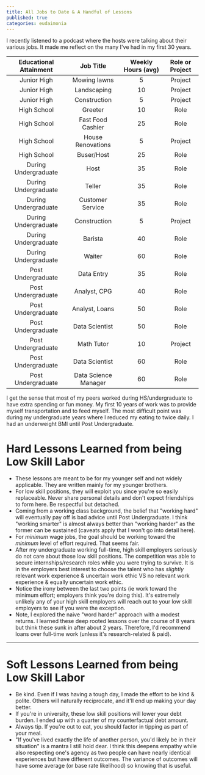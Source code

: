 ```yaml
---
title: All Jobs to Date & A Handful of Lessons
published: true
categories: eudaimonia
---
```


I recently listened to a podcast where the hosts were talking about their various jobs.
It made me reflect on the many I've had in my first 30 years.


| Educational Attainment   | Job Title          | Weekly Hours (avg)      | Role or Project |
| :----------------------: | :------------------:| :--------------------: |:----------------: |
| Junior High            | Mowing lawns         | 5                     | Project |
| Junior High            | Landscaping          | 10                    | Project |
| Junior High            | Construction         | 5                     | Project |
| High School            | Greeter              | 10                    | Role    |
| High School            | Fast Food Cashier    | 25                    | Role    |
| High School            | House Renovations    | 5                     | Project |
| High School            | Buser/Host           | 25                    | Role    |
| During Undergraduate   | Host                 | 35                    | Role    |
| During Undergraduate   | Teller               | 35                    | Role    |
| During Undergraduate   | Customer Service     | 35                    | Role    |
| During Undergraduate   | Construction         | 5                     | Project |
| During Undergraduate   | Barista              | 40                    | Role    |
| During Undergraduate   | Waiter               | 60                    | Role    |
| Post Undergraduate     | Data Entry           | 35                    | Role    |
| Post Undergraduate     | Analyst, CPG         | 40                    | Role    |
| Post Undergraduate     | Analyst, Loans       | 50                    | Role    |
| Post Undergraduate     | Data Scientist       | 50                    | Role    |
| Post Undergraduate     | Math Tutor           | 10                    | Project |
| Post Undergraduate     | Data Scientist       | 60                    | Role    |
| Post Undergraduate     | Data Science Manager | 60                    | Role    |

I get the sense that most of my peers worked during HS/undergraduate to have extra spending or fun money. My first 10 years of work was to provide myself transportation and to feed myself. The most difficult point was during my undergraduate years where I reduced my eating to twice daily. I had an underweight BMI until Post Undergraduate.

# Hard Lessons Learned from being Low Skill Labor
- These lessons are meant to be for my younger self and not widely applicable. They are written mainly for my younger brothers.
- For low skill positions, they will exploit you since you're so easily replaceable. Never share personal details and don't expect friendships to form here. Be respectful but detached.
- Coming from a working class background, the belief that "working hard" will eventually pay off is bad advice until Post Undergraduate. I think "working smarter" is almost always better than "working harder" as the former can be sustained (caveats apply that I won't go into detail here).
- For _minimum_ wage jobs, the goal should be working toward the _minimum_ level of effort required. That seems fair.
- After my undergraduate working full-time, high skill employers seriously do not care about those low skill positions. The competition was able to secure internships/research roles while you were trying to survive. It is in the employers best interest to choose the talent who has _slightly_ relevant work experience & uncertain work ethic VS no relevant work experience & equally uncertain work ethic.
- Notice the irony between the last two points (ie work toward the minimum effort; employers think you're doing this). It's extremely unlikely any of your high skill employers will reach out to your low skill employers to see if you were the exception.
- Note, I explored the naive "word harder" approach with a modest returns. I learned these deep rooted lessons over the course of 8 years but think these sunk in after about 2 years. Therefore, I'd recommend loans over full-time work (unless it's research-related & paid).

---

# Soft Lessons Learned from being Low Skill Labor
- Be kind. Even if I was having a tough day, I made the effort to be kind & polite. Others will naturally reciprocate, and it'll end up making your day better.
- If you're in university, these low skill positions will lower your debt burden. I ended up with a quarter of my counterfactual debt amount.
- Always tip. If you're out to eat, you should factor in tipping as part of your meal.
- "If you've lived exactly the life of another person, you'd likely be in their situation" is a mantra I still hold dear. I think this deepens empathy while also respecting one's agency as two people can have nearly identical experiences but have different outcomes. The variance of outcomes will have some average (or base rate likelihood) so knowing that is useful.
